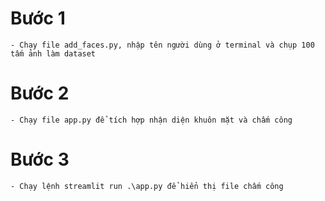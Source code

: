 # Bước 1
    
    - Chạy file add_faces.py, nhập tên người dùng ở terminal và chụp 100 tấm ảnh làm dataset 

# Bước 2 

    - Chạy file app.py để tích hợp nhận diện khuôn mặt và chấm công

# Bước 3 

    - Chạy lệnh streamlit run .\app.py để hiển thị file chấm công